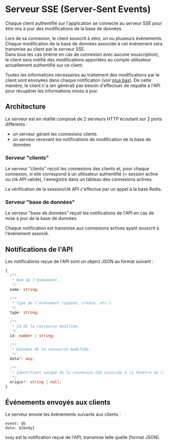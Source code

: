 # Serveur SSE (Server-Sent Events)

Chaque client authentifié sur l'application se connecte au serveur SSE pour être mis à jour des modifications de la base de données.

Lors de sa connexion, le client souscrit à zéro, un ou plusieurs événements. Chaque modification de la base de données associée à cet événement sera transmise au client par le serveur SSE.  
Dans tous les cas (même en cas de connexion avec aucune souscription), le client sera notifié des modifications apportées au compte utilisateur actuellement authentifié sur ce client.

Toutes les informations nécessaires au traitement des modifications par le client sont envoyées dans chaque notification (voir [plus bas](#notifications-de-lapi)). De cette manière, le client n'a (en général) pas besoin d'effectuer de requête à l'API pour récupérer les informations mises à jour.

## Architecture

Le serveur est en réalité composé de 2 serveurs HTTP écoutant sur 2 ports différents :

- un serveur gérant les connexions clients
- un serveur recevant les notifications de modification de la base de données

### Serveur "clients"

Le serveur "clients" reçoit les connexions des clients et, pour chaque connexion, si elle correspond à un utilisateur authentifié (= session active ou clé API valide), l'enregistre dans un tableau des connexions actives.

La vérification de la session/clé API s'effectue par un appel à la base Redis.

### Serveur "base de données"

Le serveur "base de données" reçoit les notifications de l'API en cas de mise à jour de la base de données.

Chaque notification est transmise aux connexions actives ayant souscrit à l'événement associé.

## Notifications de l'API

Les notifications reçue de l'API sont un object JSON au format suivant :

```ts
{
  /**
   * Nom de l'événement.
   */
  name: string;

  /**
   * Type de l'événement (update, create, etc.).
   */
  type: string;

  /**
   * Id de la ressource modifiée.
   */
  id: number | string;

  /**
   * Données de la ressource modifiée.
   */
  data?: any;

  /**
   * Identifiant unique de la connexion SSE associée à la fenêtre du client.
   */
  origin?: string | null;
}
```

## Événements envoyés aux clients

Le serveur envoie les événements suivants aux clients :

```
event: db
data: ${body}
```

`body` est la notification reçue de l'API, transmise telle quelle (format JSON).
